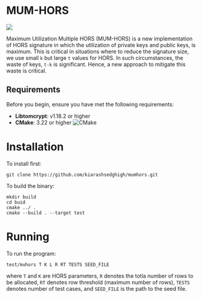 # MUM-HORS
<p>
<a href="LICENSE"><img src="https://img.shields.io/badge/License-MIT License-%23ffb243?style=flat-square"></a>
</p>

Maximum Utilization Multiple HORS (MUM-HORS) is a new implementation of 
HORS signature in which the utilization of private keys and
public keys, is maximum. This is critical in situations where to 
reduce the signature size, we use small `k` but large `t` values
for HORS. In such circumstances, the waste of keys, `t-k` is significant.
Hence, a new approach to mitigate this waste is critical.

## Requirements
Before you begin, ensure you have met the following requirements:
- **Libtomcrypt**: v1.18.2 or higher
- **CMake**: 3.22 or higher ![CMake](https://img.shields.io/badge/cmake-3.22%2B-blue.svg)


# Installation
To install first:
```
git clone https://github.com/kiarashsedghigh/mumhors.git
```
To build the binary:
```
mkdir build
cd buid
cmake ../ .
cmake --build . --target test
```

# Running
To run the program:
```
test/muhors T K L R RT TESTS SEED_FILE 
```
where `T` and `K` are HORS parameters, `R` denotes the totla number
of rows to be allocated, `RT` denotes row threshold (maximum number of rows),
`TESTS` denotes number of test cases, and `SEED_FILE` is the path to the seed file.

